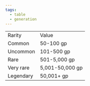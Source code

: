 ```yaml
---
tags:
  - table
  - generation
---
```


|           |                 |
| --------- | --------------- |
| Rarity    | Value           |
| Common    | 50-100 gp       |
| Uncommon  | 101-500 gp      |
| Rare      | 501-5,000 gp    |
| Very rare | 5,001-50,000 gp |
| Legendary | 50,001+ gp      |

